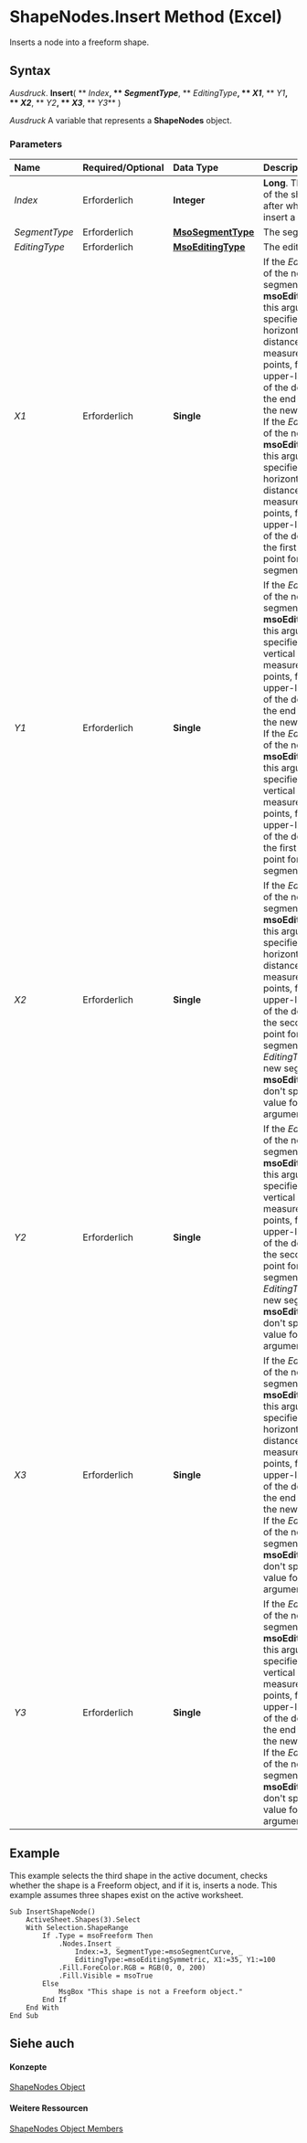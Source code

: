 
# ShapeNodes.Insert Method (Excel)

Inserts a node into a freeform shape.


## Syntax

 _Ausdruck_. **Insert**( ** _Index_**, ** _SegmentType_**, ** _EditingType_**, ** _X1_**, ** _Y1_**, ** _X2_**, ** _Y2_**, ** _X3_**, ** _Y3_** )

 _Ausdruck_ A variable that represents a **ShapeNodes** object.


### Parameters



|**Name**|**Required/Optional**|**Data Type**|**Description**|
|:-----|:-----|:-----|:-----|
| _Index_|Erforderlich|**Integer**|**Long**. The number of the shape node after which to insert a new node.|
| _SegmentType_|Erforderlich|**[MsoSegmentType](http://msdn.microsoft.com/library/1a015227-8090-52a7-24f9-71d7e34fd05d%28Office.15%29.aspx)**|The segment type.|
| _EditingType_|Erforderlich|**[MsoEditingType](http://msdn.microsoft.com/library/5fe5c4f6-6467-c6a7-197c-ff700c384b92%28Office.15%29.aspx)**|The editing type.|
| _X1_|Erforderlich|**Single**|If the  _EditingType_ of the new segment is **msoEditingAuto**, this argument specifies the horizontal distance, measured in points, from the upper-left corner of the document to the end point of the new segment. If the _EditingType_ of the new node is **msoEditingCorner**, this argument specifies the horizontal distance, measured in points, from the upper-left corner of the document to the first control point for the new segment.|
| _Y1_|Erforderlich|**Single**|If the  _EditingType_ of the new segment is **msoEditingAuto**, this argument specifies the vertical distance, measured in points, from the upper-left corner of the document to the end point of the new segment. If the _EditingType_ of the new node is **msoEditingCorner**, this argument specifies the vertical distance, measured in points, from the upper-left corner of the document to the first control point for the new segment.|
| _X2_|Erforderlich|**Single**|If the  _EditingType_ of the new segment is **msoEditingCorner**, this argument specifies the horizontal distance, measured in points, from the upper-left corner of the document to the second control point for the new segment. If the _EditingType_ of the new segment is **msoEditingAuto**, don't specify a value for this argument.|
| _Y2_|Erforderlich|**Single**|If the  _EditingType_ of the new segment is **msoEditingCorner**, this argument specifies the vertical distance, measured in points, from the upper-left corner of the document to the second control point for the new segment. If the _EditingType_ of the new segment is **msoEditingAuto**, don't specify a value for this argument.|
| _X3_|Erforderlich|**Single**|If the  _EditingType_ of the new segment is **msoEditingCorner**, this argument specifies the horizontal distance, measured in points, from the upper-left corner of the document to the end point of the new segment. If the _EditingType_ of the new segment is **msoEditingAuto**, don't specify a value for this argument.|
| _Y3_|Erforderlich|**Single**|If the  _EditingType_ of the new segment is **msoEditingCorner**, this argument specifies the vertical distance, measured in points, from the upper-left corner of the document to the end point of the new segment. If the _EditingType_ of the new segment is **msoEditingAuto**, don't specify a value for this argument.|

## Example

This example selects the third shape in the active document, checks whether the shape is a Freeform object, and if it is, inserts a node. This example assumes three shapes exist on the active worksheet.


```
Sub InsertShapeNode() 
    ActiveSheet.Shapes(3).Select 
    With Selection.ShapeRange 
        If .Type = msoFreeform Then 
            .Nodes.Insert _ 
                Index:=3, SegmentType:=msoSegmentCurve, _ 
                EditingType:=msoEditingSymmetric, X1:=35, Y1:=100 
            .Fill.ForeColor.RGB = RGB(0, 0, 200) 
            .Fill.Visible = msoTrue 
        Else 
            MsgBox "This shape is not a Freeform object." 
        End If 
    End With 
End Sub
```


## Siehe auch


#### Konzepte


[ShapeNodes Object](663721f1-8bd0-dd21-2362-fea2da3988bf.md)
#### Weitere Ressourcen


[ShapeNodes Object Members](http://msdn.microsoft.com/library/3964c044-89e0-fb12-16c3-759a63248a24%28Office.15%29.aspx)